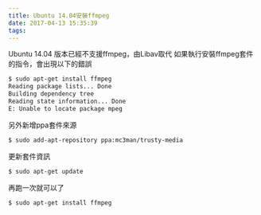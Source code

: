 ```yaml
---
title: Ubuntu 14.04安裝ffmpeg
date: 2017-04-13 15:35:39
tags:
---
```

Ubuntu 14.04 版本已經不支援ffmpeg，由Libav取代
如果執行安裝ffmpeg套件的指令，會出現以下的錯誤

``` bash
$ sudo apt-get install ffmpeg
Reading package lists... Done
Building dependency tree       
Reading state information... Done
E: Unable to locate package mpeg
```

另外新增ppa套件來源
``` bash
$ sudo add-apt-repository ppa:mc3man/trusty-media
```

更新套件資訊
``` bash
$ sudo apt-get update
```

再跑一次就可以了
``` bash
$ sudo apt-get install ffmpeg
```